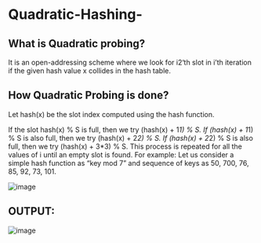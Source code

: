 # Quadratic-Hashing-
## What is Quadratic probing? 

It is an open-addressing scheme where we look for i2‘th slot in i’th iteration if the given hash value x collides in the hash table. 

## How Quadratic Probing is done? 

Let hash(x) be the slot index computed using the hash function.

If the slot hash(x) % S is full, then we try (hash(x) + 1*1) % S.
If (hash(x) + 1*1) % S is also full, then we try (hash(x) + 2*2) % S.
If (hash(x) + 2*2) % S is also full, then we try (hash(x) + 3*3) % S.
This process is repeated for all the values of i until an empty slot is found.
For example: Let us consider a simple hash function as “key mod 7” and sequence of keys as 50, 700, 76, 85, 92, 73, 101.

![image](https://user-images.githubusercontent.com/69696459/131260570-5b9b2026-bd56-4814-817d-ce200e02a375.png)

## OUTPUT:
![image](https://user-images.githubusercontent.com/69696459/131260696-c719900f-0a02-4d87-b6b0-b8ab855373a0.png)
